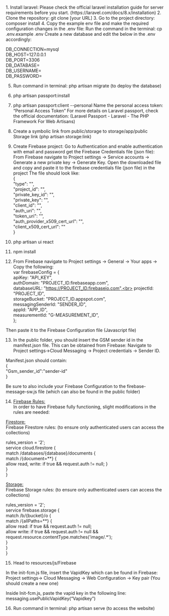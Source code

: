 <p >
1. Install laravel: Please check the official laravel installation guide for server requirements before you start. (https://laravel.com/docs/8.x/installation)
2. Clone the repository:
git clone [your URL]
3. Go to the project directory: composer install
4. Copy the example env file and make the required configuration changes in the .env file:
   Run the command in the terminal: cp .env.example .env
Create a new database <database-name> and edit the below in the .env accordingly:

DB_CONNECTION=mysql <br>
DB_HOST=127.0.0.1 <br> 
DB_PORT=3306 <br>
DB_DATABASE=<database-name> <br> 
DB_USERNAME=<mysql-username> <br>
DB_PASSWORD= <mysql-password> <br>

5. Run command in terminal: php artisan migrate (to deploy the database)
6. php artisan passport:install
7. php artisan passport:client --personal 
Name the personal access token: “Personal Access Token” 
For more details on Laravel passport, check the official documentation:
 (Laravel Passport - Laravel - The PHP Framework For Web Artisans)


8. Create a symbolic link from public/storage to storage/app/public
Storage link (php artisan storage:link)

9. Create Firebase project:
Go to Authentication and enable authentication with email and password
 get the Firebase Credentials file (json file):
From Firebase navigate to Project settings -> Service accounts -> Generate a new private key -> Generate Key.
Open the downloaded file and copy and paste it to the firebase credentials file (json file) in the project
The file should look like: <br>
{ <br>
  "type": "", <br>
  "project_id": "", <br>
  "private_key_id": "", <br>
  "private_key": "", <br>
  "client_id": "", <br>
  "auth_uri": "", <br>
  "token_uri": "", <br>
  "auth_provider_x509_cert_url": "", <br>
  "client_x509_cert_url": "" <br>
} <br>

10. php artisan ui react
11. npm install 
12. From Firebase navigate to Project settings -> General -> Your apps -> Copy the following:<br>
var firebaseConfig = {<br>
  apiKey: "API_KEY",<br>
  authDomain: "PROJECT_ID.firebaseapp.com",<br>
  databaseURL: "https://PROJECT_ID.firebaseio.com",<br>
  projectId: "PROJECT_ID",<br>
  storageBucket: "PROJECT_ID.appspot.com",<br>
  messagingSenderId: "SENDER_ID",<br>
  appId: "APP_ID",<br>
  measurementId: "G-MEASUREMENT_ID",<br>
};<br>

Then paste it to the Firebase Configuration file (Javascript file)

13. In the public folder, you should insert the GSM sender id in the  manifest.json file. This can be obtained from Firebase: Navigate to Project settings->Cloud Messaging -> Project credentials -> Sender ID. <br>

Manifest.json should contain: <br>
{ <br>
    "Gsm_sender_id":"sender-id" <br>
 } <br>

Be sure to also include your Firebase Configuration to the firebase-message-sw.js file (which can also be found in the public folder) <br>

14. <u>Firebase Rules:</u> <br>
In order to have Firebase fully functioning, slight modifications in the rules are needed: <br>

<u>Firestore:</u> <br>
Firebase Firestore rules: (to ensure only authenticated users can access the collections) <br>

rules_version = '2'; <br>
service cloud.firestore { <br>
  match /databases/{database}/documents { <br>
    match /{document=**} { <br>
      allow read, write: if true && request.auth != null;
    } <br>
  } <br>
} <br>

<u>Storage:</u> <br>
Firebase Storage rules: (to ensure only authenticated users can access the collections) <br>

rules_version = '2'; <br>
service firebase.storage { <br>
  match /b/{bucket}/o { <br>
    match /{allPaths=**} { <br>
      allow read: if true && request.auth != null; <br>
      allow write: if true && request.auth != null && request.resource.contentType.matches('image/.*'); <br>
    } <br>
  } <br>
} <br>

15. Head to resources/js/Firebase <br>

In the init-fcm.js file, insert the VapidKey which can be found in Firebase: Project settings-> Cloud Messaging -> Web Configuration -> Key pair (You should create a new one)<br>

Inside Init-fcm.js, paste the vapid key in the following line: <br>
messaging.usePublicVapidKey(“Vapidkey”)

16. Run command in terminal: php artisan serve (to access the website)

</p>





